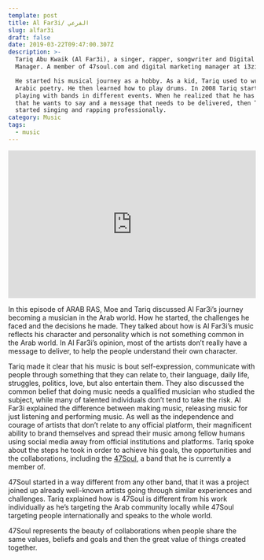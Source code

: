 ```yaml
---
template: post
title: Al Far3i/ الفرعي
slug: alfar3i
draft: false
date: 2019-03-22T09:47:00.307Z
description: >-
  Tariq Abu Kwaik (Al Far3i), a singer, rapper, songwriter and Digital Marketing
  Manager. A member of 47soul.com and digital marketing manager at i3zif.com. 

  He started his musical journey as a hobby. As a kid, Tariq used to write
  Arabic poetry. He then learned how to play drums. In 2008 Tariq started
  playing with bands in different events. When he realized that he has a lot
  that he wants to say and a message that needs to be delivered, then Tariq
  started singing and rapping professionally.
category: Music
tags:
  - music
---
```

<iframe width="100%" height="300" scrolling="no" frameborder="no" allow="autoplay" src="https://w.soundcloud.com/player/?url=https%3A//api.soundcloud.com/tracks/333344707&color=%23ff5500&auto_play=false&hide_related=false&show_comments=true&show_user=true&show_reposts=false&show_teaser=true&visual=true"></iframe>

In this episode of ARAB RAS, Moe and Tariq discussed Al Far3i’s journey becoming a musician in the Arab world. How he started, the challenges he faced and the decisions he made. They talked about how is Al Far3i’s music reflects his character and personality which is not something common in the Arab world. In Al Far3i’s opinion, most of the artists don’t really have a message to deliver, to help the people understand their own character.

Tariq made it clear that his music is bout self-expression, communicate with people through something that they can relate to, their language, daily life, struggles, politics, love, but also entertain them. They also discussed the common belief that doing music needs a qualified musician who studied the subject, while many of talented individuals don’t tend to take the risk. Al Far3i explained the difference between making music, releasing music for just listening and performing music. As well as the independence and courage of artists that don’t relate to any official platform, their magnificent ability to brand themselves and spread their music among fellow humans using social media away from official institutions and platforms. Tariq spoke about the steps he took in order to achieve his goals, the opportunities and the collaborations, including the [47Soul](http://47soul.com/), a band that he is currently a member of. 

47Soul started in a way different from any other band, that it was a project joined up already well-known artists going through similar experiences and challenges. Tariq explained how is 47Soul is different from his work individually as he’s targeting the Arab community locally while 47Soul targeting people internationally and speaks to the whole world. 

47Soul represents the beauty of collaborations when people share the same values, beliefs and goals and then the great value of things created together.
